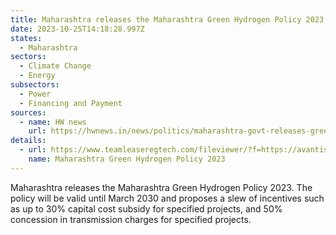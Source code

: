 ```yaml
---
title: Maharashtra releases the Maharashtra Green Hydrogen Policy 2023
date: 2023-10-25T14:18:28.997Z
states:
  - Maharashtra
sectors:
  - Climate Change
  - Energy
subsectors:
  - Power
  - Financing and Payment
sources:
  - name: HW news
    url: https://hwnews.in/news/politics/maharashtra-govt-releases-green-hydrogen-policy/
details:
  - url: https://www.teamleaseregtech.com/fileviewer/?f=https://avantiscdnprodstorage.blob.core.windows.net/legalupdatedocs/27266/Govt%20of%20Maharashtra%20approved%20the%20Maharashtra%20Green%20Hydrogen%20Policy%202023_October182023.pdf
    name: Maharashtra Green Hydrogen Policy 2023
---
```

Maharashtra releases the Maharashtra Green Hydrogen Policy 2023. The policy will be valid until March 2030 and proposes a slew of incentives such as up to 30% capital cost subsidy for specified projects, and 50% concession in transmission charges for specified projects.